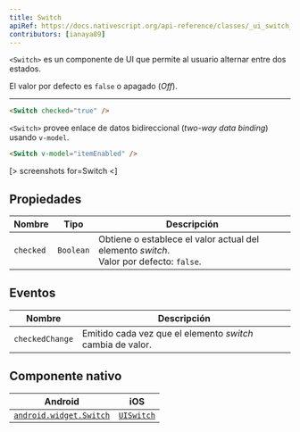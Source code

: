 ```yaml
---
title: Switch
apiRef: https://docs.nativescript.org/api-reference/classes/_ui_switch_.switch
contributors: [ianaya89]
---
```


`<Switch>` es un componente de UI que permite al usuario alternar entre dos estados.

El valor por defecto es `false` o apagado (*Off*).

---

```html
<Switch checked="true" />
```

`<Switch>` provee enlace de datos bidireccional (*two-way data binding*) usando `v-model`.

```html
<Switch v-model="itemEnabled" />
```

[> screenshots for=Switch <]

## Propiedades

| Nombre | Tipo | Descripción |
|------|------|-------------|
| `checked` | `Boolean` | Obtiene o establece el valor actual del elemento *switch*.<br/>Valor por defecto: `false`.

## Eventos

| Nombre | Descripción |
|------|-------------|
| `checkedChange`| Emitido cada vez que el elemento *switch* cambia de valor.

## Componente nativo

| Android | iOS |
|---------|-----|
| [`android.widget.Switch`](https://developer.android.com/reference/android/widget/Switch.html) | [`UISwitch`](https://developer.apple.com/documentation/uikit/uiswitch)
